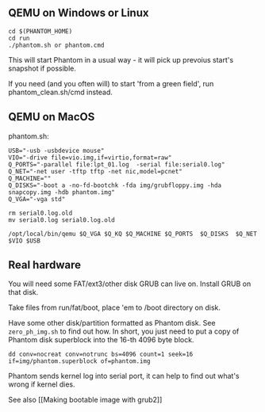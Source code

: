 ## QEMU on Windows or Linux ##

```
cd $(PHANTOM_HOME)
cd run
./phantom.sh or phantom.cmd
```

This will start Phantom in a usual way - it will pick up prevoius start's snapshot if possible.

If you need (and you often will) to start 'from a green field', run phantom_clean.sh/cmd instead.

## QEMU on MacOS ##

phantom.sh:

```
USB="-usb -usbdevice mouse"
VIO="-drive file=vio.img,if=virtio,format=raw"
Q_PORTS="-parallel file:lpt_01.log  -serial file:serial0.log"
Q_NET="-net user -tftp tftp -net nic,model=pcnet"
Q_MACHINE=""
Q_DISKS="-boot a -no-fd-bootchk -fda img/grubfloppy.img -hda snapcopy.img -hdb phantom.img"
Q_VGA="-vga std"

rm serial0.log.old
mv serial0.log serial0.log.old

/opt/local/bin/qemu $Q_VGA $Q_KQ $Q_MACHINE $Q_PORTS  $Q_DISKS  $Q_NET $VIO $USB
```

## Real hardware ##

You will need some FAT/ext3/other disk GRUB can live on. Install GRUB on that disk.

Take files from run/fat/boot, place 'em to /boot directory on disk.

Have some other disk/partition formatted as Phantom disk. See `zero_ph_img.sh` to find out how.
In short, you just need to put a copy of Phantom disk superblock into the 16-th 4096 byte block.

`dd conv=nocreat conv=notrunc bs=4096 count=1 seek=16 if=img/phantom.superblock of=phantom.img`

Phantom sends kernel log into serial port, it can help to find out what's wrong if kernel dies.

See also [[Making bootable image with grub2]]